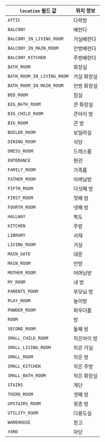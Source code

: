 | `location` 필드 값 | 위치 정보          |
|------------------|------------------|
| `ATTIC`                     | 다락방  |
| `BALCONY`                   | 베란다  |
| `BALCONY_IN_LIVING_ROOM`    | 거실베란다  |
| `BALCONY_IN_MAIN_ROOM`      | 안방베란다  |
| `BALCONY_KITCHEN`           | 주방베란다  |
| `BATH_ROOM`                 | 화장실  |
| `BATH_ROOM_IN_LIVING_ROOM`  | 거실 화장실 |
| `BATH_ROOM_IN_MAIN_ROOM`    | 안방 화장실 |
| `BED_ROOM`                  | 침실 |
| `BIG_BATH_ROOM`             | 큰 화장실  |
| `BIG_CHILD_ROOM`            | 큰아이 방  |
| `BIG_ROOM`                  | 큰 방  |
| `BOILER_ROOM`               | 보일러실 |
| `DINING_ROOM`               | 식당 |
| `DRESS_ROOM`                | 드레스룸 |
| `ENTERANCE`                 | 현관 |
| `FAMILY_ROOM`               | 가족룸  |
| `FATHER_ROOM`               | 아버님방 |
| `FIFTH_ROOM`                | 다섯째 방  |
| `FIRST_ROOM`                | 첫째 방 |
| `FOURTH_ROOM`               | 넷째 방 |
| `HALLWAY`                   | 복도 |
| `KITCHEN`                   | 주방 |
| `LIBRARY`                   | 서재 |
| `LIVING_ROOM`               | 거실 |
| `MAIN_GATE`                 | 대문 |
| `MAIN_ROOM`                 | 안방 |
| `MOTHER_ROOM`               | 어머님방 |
| `MY_ROOM`                   | 내 방  |
| `PARENTS_ROOM`              | 부모님 방  |
| `PLAY_ROOM`                 | 놀이방  |
| `POWDER_ROOM`               | 파우더룸 |
| `ROOM`                      | 방  |
| `SECOND_ROOM`               | 둘째 방 |
| `SMALL_CHILD_ROOM`          | 작은아이 방 |
| `SMALL_LIVING_ROOM`         | 작은 거실  |
| `SMALL_ROOM`                | 작은 방 |
| `SMALL_KITCHEN`             | 작은 주방  |
| `SMALL_BATH_ROOM`           | 작은 화장실 |
| `STAIRS`                    | 계단 |
| `THIRD_ROOM`                | 셋째 방 |
| `UPSTAIRS_ROOM`             | 윗층 방 |
| `UTILITY_ROOM`              | 다용도실 |
| `WAREHOUSE`                 | 창고 |
| `YARD`                      | 마당 |
